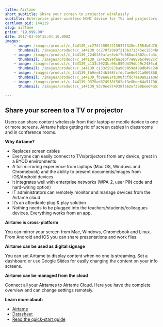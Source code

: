 ```yaml
---
title: Airtame
short_subtitle: Share your screen to projector wirelessly
subtitle: Enterprise grade wireless HDMI device for TVs and projectors
cartloom_pid: 144139
slug: airtame
price: "19,999.00"
date: 2017-03-06T15:04:10.000Z
images:
    - image: /images/product/c_144139_cc278f2089f2156371345ec1554b6d70_orig.jpg
      thumbnail: /images/product/c_144139_cc278f2089f2156371345ec1554b6d70_thumb.jpg
    - image: /images/product/c_144139_7246289afae3ebf7e888ac4802ccfa3c_orig.jpg
      thumbnail: /images/product/c_144139_7246289afae3ebf7e888ac4802ccfa3c_thumb.jpg
    - image: /images/product/c_144139_c133c5023ba96c059d439db49c2486cd_orig.jpg
      thumbnail: /images/product/c_144139_c133c5023ba96c059d439db49c2486cd_thumb.jpg
    - image: /images/product/c_144139_fb9ee824b308fcfdc7ae0e921a069868_orig.jpg
      thumbnail: /images/product/c_144139_fb9ee824b308fcfdc7ae0e921a069868_thumb.jpg
    - image: /images/product/c_144139_9370ed874938f562ef3e8bee64a51700_orig.jpg
      thumbnail: /images/product/c_144139_9370ed874938f562ef3e8bee64a51700_thumb.jpg

---
```

## Share your screen to a TV or projector

Users can share content wirelessly from their laptop or mobile device to one or more screens. Airtame helps getting rid of screen cables in classrooms and in conference rooms.

**Why Airtame?**

- Replaces screen cables
- Everyone can easily connect to TVs/projectors from any device, great in a BYOD environments
- A full mirroring experience from laptops (Mac OS, Windows and Chromebook) and the ability to present documents/images from iOS/Android devices
- It integrates well with enterprise networks (WPA-2, user PIN code and hard-wiring option)
- IT administrators can remotely monitor and manage devices from the Airtame cloud
- It’s an affordable plug & play solution
- Nothing needs to be plugged into the teachers/students/colleagues devices. Everything works from an app.

**Airtame is cross-platform**

You can mirror your screen from Mac, Windows, Chromebook and Linux. From Android and iOS you can share presentations and work files.

**Airtame can be used as digital signage**

You can set Airtame to display content when no one is streaming. Set a dashboard or use Google Slides for easily changing the content on your info screens.

**Airtame can be managed from the cloud**

Connect all your Airtames to Airtame Cloud. Here you have the complete overview and can change settings remotely.

**Learn more about:**

- [Airtame](https://airtame.com/is)
- [Datasheet](https://d1ps2o5uupey1c.cloudfront.net/wp-content/uploads/almond3-datasheet-v2.pdf)
- [Read the quick-start guide](https://help.airtame.com/using-airtame)
